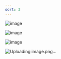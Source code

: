 ```yaml
---
sort: 3
---
```


![image](https://user-images.githubusercontent.com/10063921/132953147-9d586026-5745-4252-8cbf-6926a9dbee16.png)

![image](https://user-images.githubusercontent.com/10063921/132953152-515d319d-274f-42d2-9a7d-bfd552686f5c.png)

![image](https://user-images.githubusercontent.com/10063921/132953176-d95f78e5-9bfd-49c4-84d3-3a8832c4d66d.png)

![Uploading image.png…]()
